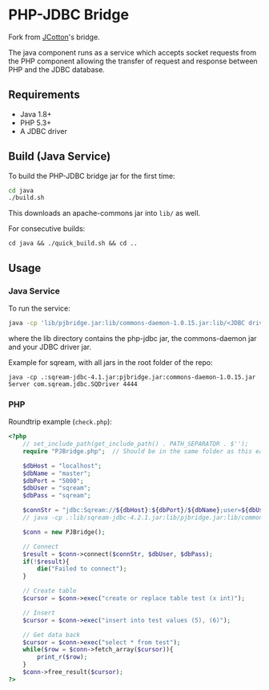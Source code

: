# PHP-JDBC Bridge

Fork from [JCotton](https://github.com/JCotton1123/php-jdbc-bridge)'s bridge.

The java component runs as a service which accepts socket requests from 
the PHP component allowing the transfer of request and response between PHP 
and the JDBC database. 

## Requirements

* Java 1.8+
* PHP 5.3+
* A JDBC driver

## Build (Java Service)

To build the PHP-JDBC bridge jar for the first time:

```sh
cd java
./build.sh
```

This downloads an apache-commons jar into `lib/` as well.

For consecutive builds:

``` cd java && ./quick_build.sh && cd .. ```


## Usage

### Java Service

To run the service:

```sh 
java -cp 'lib/pjbridge.jar:lib/commons-daemon-1.0.15.jar:lib/<JDBC driver>.jar Server <JDBC driver entry point> 4444
```

where the lib directory contains the php-jdbc jar, the commons-daemon jar and your JDBC driver jar.

Example for sqream, with all jars in the root folder of the repo:

``` java -cp .:sqream-jdbc-4.1.jar:pjbridge.jar:commons-daemon-1.0.15.jar Server com.sqream.jdbc.SQDriver 4444 ```



### PHP

Roundtrip example (`check.php`):

```php
<?php
    // set_include_path(get_include_path() . PATH_SEPARATOR . $'');
    require "PJBridge.php";  // Should be in the same folder as this eample (Originally under php folder)

    $dbHost = "localhost";
    $dbName = "master";
    $dbPort = "5000";
    $dbUser = "sqream";
    $dbPass = "sqream";

    $connStr = "jdbc:Sqream://${dbHost}:${dbPort}/${dbName};user=${dbUser};password=${dbPass}";
    // java -cp .:lib/sqream-jdbc-4.2.1.jar:lib/pjbridge.jar:lib/commons-daemon-1.0.15.jar Server com.sqream.jdbc.SQDriver 5000

    $conn = new PJBridge();

    // Connect
    $result = $conn->connect($connStr, $dbUser, $dbPass);
    if(!$result){
        die("Failed to connect");
    }       

    // Create table
    $cursor = $conn->exec("create or replace table test (x int)");

    // Insert   
    $cursor = $conn->exec("insert into test values (5), (6)");

    // Get data back
    $cursor = $conn->exec("select * from test");
    while($row = $conn->fetch_array($cursor)){
        print_r($row);
    }
    $conn->free_result($cursor);
?>
```
